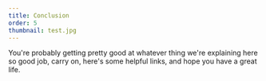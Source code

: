 ```yaml
---
title: Conclusion
order: 5
thumbnail: test.jpg
---
```


You're probably getting pretty good at whatever thing we're explaining
here so good job, carry on, here's some helpful links, and hope you have
a great life.
